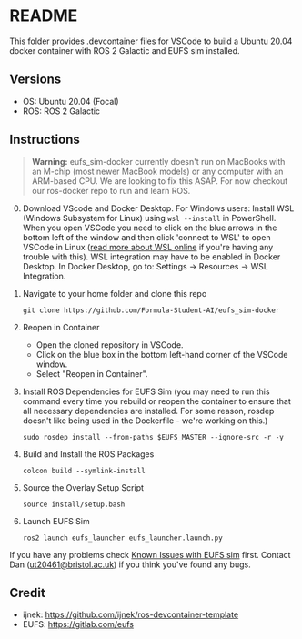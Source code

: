 # README

This folder provides .devcontainer files for VSCode to build a Ubuntu 20.04 docker container with ROS 2 Galactic and EUFS sim installed.

## Versions
- OS: Ubuntu 20.04 (Focal)
- ROS: ROS 2 Galactic

## Instructions

> **Warning:** eufs_sim-docker currently doesn't run on MacBooks with an M-chip (most newer MacBook models) or any computer with an ARM-based CPU. We are looking to fix this ASAP. For now checkout our ros-docker repo to run and learn ROS.

0. Download VScode and Docker Desktop. For Windows users: Install WSL (Windows Subsystem for Linux) using `wsl --install` in PowerShell. When you open VSCode you need to click on the blue arrows in the bottom left of the window and then click 'connect to WSL' to open VSCode in Linux ([read more about WSL online](https://www.sitepoint.com/wsl2/) if you're having any trouble with this). WSL integration may have to be enabled in Docker Desktop. In Docker Desktop, go to: Settings -> Resources -> WSL Integration.

1. Navigate to your home folder and clone this repo
   ```
   git clone https://github.com/Formula-Student-AI/eufs_sim-docker
   ```

2. Reopen in Container
   - Open the cloned repository in VSCode.
   - Click on the blue box in the bottom left-hand corner of the VSCode window.
   - Select "Reopen in Container".

3. Install ROS Dependencies for EUFS Sim (you may need to run this command every time you rebuild or reopen the container to ensure that all necessary dependencies are installed. For some reason, rosdep doesn't like being used in the Dockerfile - we're working on this.)
   ```
   sudo rosdep install --from-paths $EUFS_MASTER --ignore-src -r -y
   ```

4. Build and Install the ROS Packages
   ```
   colcon build --symlink-install
   ```

4. Source the Overlay Setup Script
   ```
   source install/setup.bash
   ```

5. Launch EUFS Sim
   ```
   ros2 launch eufs_launcher eufs_launcher.launch.py
   ```

If you have any problems check [Known Issues with EUFS sim](https://gitlab.com/eufs/eufs_sim/-/wikis/Getting-Started-Guide#4-known-issues-) first. Contact Dan ([ut20461@bristol.ac.uk](mailto:ut20461@bristol.ac.uk)) if you think you've found any bugs.

## Credit
- ijnek: https://github.com/ijnek/ros-devcontainer-template
- EUFS: https://gitlab.com/eufs
